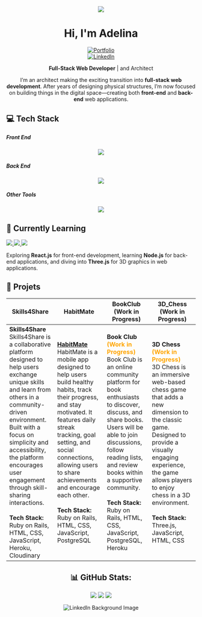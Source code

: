 
<div align="center">
<img src="https://i.giphy.com/media/v1.Y2lkPTc5MGI3NjExZWk5MzR0dzNlZGlhY3FxNjl2MW9ybmdqNnVveWc1cmc3eGppOXF6cCZlcD12MV9pbnRlcm5hbF9naWZfYnlfaWQmY3Q9Zw/hpXdHPfFI5wTABdDx9/giphy.gif">
<h1> Hi, I'm Adelina </h1>

[![Portfolio](https://img.shields.io/badge/Portfolio-Check%20It%20Out-green)](#)  
[![LinkedIn](https://img.shields.io/badge/LinkedIn-Connect-blue)](https://www.linkedin.com/in/ruxade/)

**Full-Stack Web Developer** | and Architect 

I’m an architect making the exciting transition into **full-stack web development**. After years of designing physical structures, I’m now focused on building things in the digital space—creating both **front-end** and **back-end** web applications.


</div>

## 💻 Tech Stack

##### Front End
<p align="center">
  <a href="https://skillicons.dev">
    <img src="https://skillicons.dev/icons?i=html,css,sass,bootstrap,js" />
  </a>
</p>

##### Back End
<p align="center">
  <a href="https://skillicons.dev">
    <img src="https://skillicons.dev/icons?i=ruby,rails,postgres,sqlite" />
  </a>
</p>

##### Other Tools
<p align="center">
  <a href="https://skillicons.dev">
    <img src="https://skillicons.dev/icons?i=heroku,github,figma,ai,ps,premiere,blender" />
  </a>
</p>

## 🌱 **Currently Learning**

<p align="left">
  <a href="https://reactjs.org/">
    <img src="https://img.shields.io/badge/React-%2320232a.svg?style=for-the-badge&logo=react&logoColor=%2361DAFB" />
  </a>
  <a href="https://nodejs.org/">
    <img src="https://img.shields.io/badge/Node.js-%23339933.svg?style=for-the-badge&logo=node.js&logoColor=white" />
  </a>
  <a href="https://threejs.org/">
    <img src="https://img.shields.io/badge/Three.js-%23000000.svg?style=for-the-badge&logo=three.js&logoColor=white" />
  </a>
</p>

Exploring **React.js** for front-end development, learning **Node.js** for back-end applications, and diving into **Three.js** for 3D graphics in web applications.

## 🎯 **Projets**

| Skills4Share                                                                                           | HabitMate                                                                                             | BookClub (Work in Progress)                                                                          | 3D_Chess (Work in Progress)                                                                          |
|--------------------------------------------------------------------------------------------------------|-------------------------------------------------------------------------------------------------------|-------------------------------------------------------------------------------------------------------|-------------------------------------------------------------------------------------------------------|
| **Skills4Share**<br>Skills4Share is a collaborative platform designed to help users exchange unique skills and learn from others in a community-driven environment. Built with a focus on simplicity and accessibility, the platform encourages user engagement through skill-sharing interactions.<br><br>**Tech Stack:** Ruby on Rails, HTML, CSS, JavaScript, Heroku, Cloudinary | **[HabitMate](https://habitmate.me)**<br>HabitMate is a mobile app designed to help users build healthy habits, track their progress, and stay motivated. It features daily streak tracking, goal setting, and social connections, allowing users to share achievements and encourage each other.<br><br>**Tech Stack:** Ruby on Rails, HTML, CSS, JavaScript, PostgreSQL | **Book Club**<br><span style="color:orange; font-weight:bold;">(Work in Progress)</span><br>Book Club is an online community platform for book enthusiasts to discover, discuss, and share books. Users will be able to join discussions, follow reading lists, and review books within a supportive community.<br><br>**Tech Stack:** Ruby on Rails, HTML, CSS, JavaScript, PostgreSQL, Heroku | **3D Chess**<br><span style="color:orange; font-weight:bold;">(Work in Progress)</span><br>3D Chess is an immersive web-based chess game that adds a new dimension to the classic game. Designed to provide a visually engaging experience, the game allows players to enjoy chess in a 3D environment. <br><br>**Tech Stack:** Three.js, JavaScript, HTML, CSS |

<div align="center">
  
## 📊 GitHub Stats:
![](https://github-readme-stats.vercel.app/api?username=ruxade&theme=buefy&hide_border=true&include_all_commits=false&count_private=false)
![](https://github-readme-streak-stats.herokuapp.com/?user=ruxade&theme=buefy&hide_border=true)
![](https://github-readme-stats.vercel.app/api/top-langs/?username=ruxade&theme=buefy&hide_border=true&include_all_commits=false&count_private=false&layout=compact)

</div>


<div align="center">
  
![LinkedIn Background Image](https://media.licdn.com/dms/image/v2/D4D16AQGjGmhI94CqQA/profile-displaybackgroundimage-shrink_350_1400/profile-displaybackgroundimage-shrink_350_1400/0/1725825749737?e=1735776000&v=beta&t=_vUytvtv86mjVgTme5WZHHmCCyzt5ileWTK72PNcEEY)

</div>
